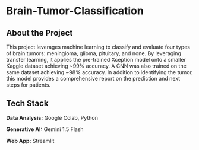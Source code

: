 # Brain-Tumor-Classification

## About the Project
This project leverages machine learning to classify and evaluate
four types of brain tumors: meningioma, glioma, pituitary, and none. By 
leveraging transfer learning, it applies the pre-trained Xception model
onto a smaller Kaggle dataset achieving ~99% accuracy. A CNN was also trained 
on the same dataset achieving ~98% accuracy. In addition to identifying the
tumor, this model provides a comprehensive report on the prediction and
next steps for patients.

## Tech Stack
**Data Analysis:** Google Colab, Python

**Generative AI:** Gemini 1.5 Flash

**Web App:** Streamlit
